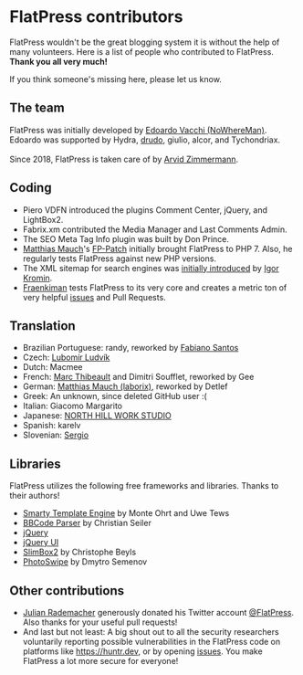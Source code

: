 # FlatPress contributors
FlatPress wouldn't be the great blogging system it is without the help of many volunteers. Here is a list of people who contributed to FlatPress. __Thank you all very much!__

If you think someone's missing here, please let us know.

## The team
FlatPress was initially developed by [Edoardo Vacchi (NoWhereMan)](https://github.com/evacchi "github.com/evacchi"). Edoardo was supported by Hydra, [drudo](https://drudotec.wordpress.com/ "drudotec.wordpress.com"), giulio, alcor, and Tychondriax.<br>
<br>
Since 2018, FlatPress is taken care of by [Arvid Zimmermann](https://github.com/azett "github.com/azett").

## Coding
- Piero VDFN introduced the plugins Comment Center, jQuery, and LightBox2.
- Fabrix.xm contributed the Media Manager and Last Comments Admin.
- The SEO Meta Tag Info plugin was built by Don Prince.
- [Matthias Mauch](http://www.aadmm.org/)'s [FP-Patch](http://www.aadmm.org/fp-patch/) initially brought FlatPress to PHP 7. Also, he regularly tests FlatPress against new PHP versions.
- The XML sitemap for search engines was [initially introduced](https://www.igorkromin.net/index.php/2013/02/18/adding-a-google-compatible-sitemap-to-flatpress/) by [Igor Kromin](https://www.igorkromin.net/).
- [Fraenkiman](https://github.com/Fraenkiman) tests FlatPress to its very core and creates a metric ton of very helpful [issues](https://github.com/flatpressblog/flatpress/issues) and Pull Requests.

## Translation
- Brazilian Portuguese: randy, reworked by [Fabiano Santos](https://github.com/fabianosantosnet)
- Czech: [Lubomír Ludvík](http://flatpress.cz/)
- Dutch: Macmee
- French: [Marc Thibeault](https://github.com/MarcThibeault) and Dimitri Soufflet, reworked by Gee
- German: [Matthias Mauch (laborix)](http://www.aadmm.org/), reworked by Detlef
- Greek: An unknown, since deleted GitHub user :(
- Italian: Giacomo Margarito
- Japanese: [NORTH HILL WORK STUDIO](https://nhws.localinfo.jp/)
- Spanish: karelv
- Slovenian: [Sergio](https://github.com/developersorli)

## Libraries
FlatPress utilizes the following free frameworks and libraries. Thanks to their authors!
- [Smarty Template Engine](https://www.smarty.net/) by Monte Ohrt and Uwe Tews
- [BBCode Parser](http://christian-seiler.de/projekte/php/bbcode/) by Christian Seiler
- [jQuery](https://jquery.com/)
- [jQuery UI](https://jqueryui.com/)
- [SlimBox2](https://www.digitalia.be/software/slimbox2/) by Christophe Beyls
- [PhotoSwipe](https://photoswipe.com/) by Dmytro Semenov

## Other contributions
- [Julian Rademacher](https://moortaube.de/) generously donated his Twitter account [@FlatPress](https://twitter.com/FlatPress). Also thanks for your useful pull requests!
- And last but not least: A big shout out to all the security researchers voluntarily reporting possible vulnerabilities in the FlatPress code on platforms like https://huntr.dev, or by opening [issues](https://github.com/flatpressblog/flatpress/issues). You make FlatPress a lot more secure for everyone!
